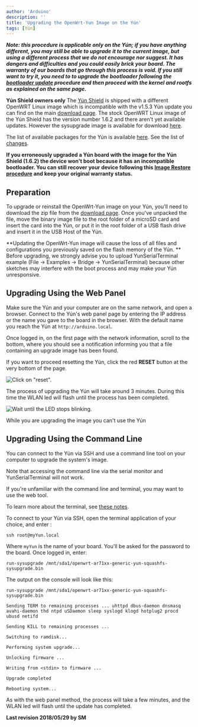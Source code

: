 ```yaml
---
author: 'Arduino'
description: ''
title: 'Upgrading the OpenWrt-Yun Image on the Yún'
tags: [Yún]
---
```


***Note: this procedure is applicable only on the Yún; if you have anything different, you may still be able to upgrade it to the current image, but using a different process that we do not encourage nor suggest. It has dangers and difficulties and you could easily brick your board. The warranty of our boards that go through this process is void. If you still want to try it, you need to  to upgrade the bootloader following the [bootloader update](https://www.arduino.cc/en/Tutorial/YunUBootReflash) procedure and then proceed with the kernel and rootfs as explained on the same page.***

**Yún Shield owners only**
The [Yún Shield](https://www.arduino.cc/en/Main/ArduinoYunShield) is shipped with a different OpenWRT Linux image which is incompatible with the v1.5.3 Yún update you can find on the main [download page](https://www.arduino.cc/en/Main/Software). The stock OpenWRT Linux image of the Yún Shield has the version number 1.6.2 and there aren't yet available updates. However the sysupgrade image is available for download [here](https://downloads.arduino.cc/openwrtyun/1.6.2/YunSysupgradeImage_v1.6.2.zip).

The list of available packages for the Yún is available [here](https://downloads.arduino.cc/openwrtyun/1.6.2/packages/index.html).
See the list of [changes](https://github.com/arduino/openwrt-yun-1505/blob/15.05-openwrt-patched/CHANGELOG).

**If you erroneously upgraded a Yún board with the image for the Yún Shield (1.6.2) the device won't boot because it has an incompatible bootloader. You can still recover your device following this [Image Restore procedure](https://www.arduino.cc/en/Tutorial/YunSysRestore) and keep your original warranty status.**

## Preparation

To upgrade or reinstall the OpenWrt-Yun image on your Yún, you'll need to download the zip file from the [download page](https://www.arduino.cc/en/Main/Software#toc8). Once you've  unpacked the file, move the binary image file to the root folder of a microSD card and insert the card into the Yún, or put it in the root folder of a USB flash drive and insert it in the USB Host of the  Yún.

**Updating the OpenWrt-Yun image will cause the loss of all files and configurations you previously saved on the flash memory of the Yún. **
Before upgrading, we strongly advise you to upload YunSerialTerminal example (File -> Examples -> Bridge -> YunSerialTerminal) because other sketches may interfere with the boot process and may make your Yún  unresponsive.

## Upgrading Using the Web Panel

Make sure the Yún and your computer are on the same network, and open a browser. Connect to the Yún's web panel page by entering the IP address or the name you gave to the board in the browser. With the default name you reach the Yún at `http://arduino.local`.

Once logged in, on the first page with the network information, scroll to the bottom, where you should see a notification informing you that a file containing an upgrade image has been found.

If you want to proceed resetting the Yún, click the red **RESET** button at the very bottom of the page.

![Click on "reset".](assets/YunSysupgrade_1.png)

The process of upgrading the Yún  will take around 3 minutes. During this time the WLAN led will flash until the process has been completed.

![Wait until the LED stops blinking.](assets/YunSysupgrade_2.png)

While you are upgrading the image you can't use the Yún

## Upgrading Using the Command Line

You can connect to the Yún via SSH and use a command line tool on your computer to upgrade the system's image.

Note that accessing the command line via the serial monitor and YunSerialTerminal will not work.

If you're unfamiliar with the command line and terminal, you may want to use the web tool.

To learn more about the terminal, see [these notes](https://www.arduino.cc/en/Tutorial/LinuxCLI).

To connect to your Yún via SSH, open the terminal application of your choice, and enter :

`ssh root@myYun.local`

Where `myYun` is the name of your board. You'll be asked for the password to the board. Once logged in, enter:

`run-sysupgrade /mnt/sda1/openwrt-ar71xx-generic-yun-squashfs-sysupgrade.bin`

The output on the console will look like this:

```arduino
run-sysupgrade /mnt/sda1/openwrt-ar71xx-generic-yun-squashfs-sysupgrade.bin

Sending TERM to remaining processes ... uhttpd dbus-daemon dnsmasq avahi-daemon thd ntpd uSDaemon sleep syslogd klogd hotplug2 procd ubusd netifd

Sending KILL to remaining processes ...

Switching to ramdisk...

Performing system upgrade...

Unlocking firmware ...

Writing from <stdin> to firmware ...

Upgrade completed

Rebooting system...
```

As with the web panel method, the process will take a few minutes, and the WLAN led will flash until the update has  completed.



**Last revision 2018/05/29 by SM**